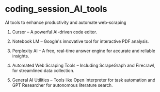 # coding_session_AI_tools
AI tools to enhance productivity and automate web-scraping

1. Cursor – A powerful AI-driven code editor. 

2. Notebook LM – Google's innovative tool for interactive PDF analysis. 

3. Perplexity AI – A free, real-time answer engine for accurate and reliable insights. 

4. Automated Web Scraping Tools – Including ScrapeGraph and Firecrawl, for streamlined data collection. 

5. General AI Utilities – Tools like Open Interpreter for task automation and GPT Researcher for autonomous literature search. 
